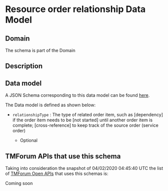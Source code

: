 # Resource order relationship Data Model

## Domain

The  schema is part of the  Domain

## Description



## Data model

A JSON Schema corresponding to this data model can be found
[here](https://github.com/tmforum-rand/schemas/blob/candidates/Resource/ResourceOrderRelationship.schema.json).

The Data model is defined as shown below:
- `relationshipType` : The type of related order item, such as [dependency] if the order item needs to be [not started] until another order item is complete; [cross-reference] to keep track of the source order (service order)

  - Optional





## TMForum APIs that use this schema

Taking into consideration the snapshot of 04/02/2020 04:45:40 UTC the list of [TMForum Open APIs](https://www.tmforum.org/open-apis/) that uses this schemas is:

Coming soon